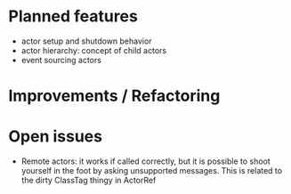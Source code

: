 # Planned features
  - actor setup and shutdown behavior
  - actor hierarchy: concept of child actors
  - event sourcing actors

# Improvements / Refactoring
  
# Open issues
  - Remote actors: it works if called correctly, but it is possible to shoot yourself in the foot by asking unsupported messages. 
    This is related to the dirty ClassTag thingy in ActorRef
